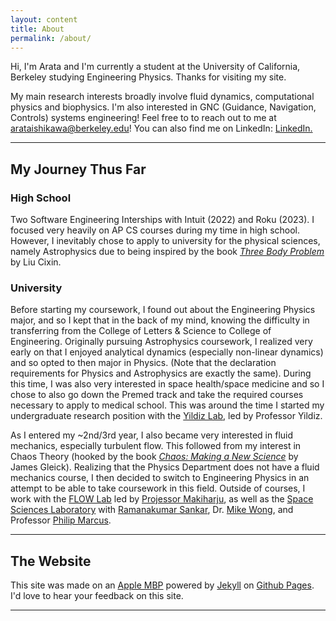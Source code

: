 ```yaml
---
layout: content
title: About
permalink: /about/
---
```

Hi, I'm Arata and I'm currently a student at the University of California, Berkeley studying Engineering Physics. Thanks for visiting my site.

My main research interests broadly involve fluid dynamics, computational physics and biophysics. I'm also interested in GNC (Guidance, Navigation, Controls) systems engineering! Feel free to to reach out to me at arataishikawa@berkeley.edu!
You can also find me on LinkedIn: <a href="https://www.linkedin.com/arataishikawa" data-network="LinkedIn" data-proofer-ignore>LinkedIn.</a>

----
## My Journey Thus Far

### High School
Two Software Engineering Interships with Intuit (2022) and Roku (2023). I focused very heavily on AP CS courses during my time in high school. However, I inevitably chose to apply to university for the physical sciences, namely Astrophysics due to being inspired by the book [*Three Body Problem*](https://en.wikipedia.org/wiki/The_Three-Body_Problem_(novel)) by Liu Cixin.

### University
Before starting my coursework, I found out about the Engineering Physics major, and so I kept that in the back of my mind, knowing the difficulty in transferring from the College of Letters & Science to College of Engineering. Originally pursuing Astrophysics coursework, I realized very early on that I enjoyed analytical dynamics (especially non-linear dynamics) and so opted to then major in Physics. (Note that the declaration requirements for Physics and Astrophysics are exactly the same). During this time, I was also very interested in space health/space medicine and so I chose to also go down the Premed track and take the required courses necessary to apply to medical school. This was around the time I started my undergraduate research position with the [Yildiz Lab](https://www.yildizlab.org/), led by Professor Yildiz.

As I entered my ~2nd/3rd year, I also became very interested in fluid mechanics, especially turbulent flow. This followed from my interest in Chaos Theory (hooked by the book [*Chaos: Making a New Science*](https://en.wikipedia.org/wiki/Chaos:_Making_a_New_Science) by James Gleick). Realizing that the Physics Department does not have a fluid mechanics course, I then decided to switch to Engineering Physics in an attempt to be able to take coursework in this field. Outside of courses, I work with the [FLOW Lab](https://flow.berkeley.edu/) led by [Projessor Makiharju](https://me.berkeley.edu/people/simo-makiharju/), as well as the [Space Sciences Laboratory](https://www.ssl.berkeley.edu/) with [Ramanakumar Sankar](https://ramanakumars.com/), Dr. [Mike Wong](https://research.ssl.berkeley.edu/~mikewong/bio.php), and Professor [Philip Marcus](https://cfd.me.berkeley.edu/people/philip-marcus/).


----


## The Website
This site was made on an [Apple MBP](https://www.apple.com/) powered by [Jekyll](https://jekyllrb.com) on [Github Pages](https://pages.github.com).
I'd love to hear your feedback on this site.

----
<!-- 
## Etcetera

- [Instagram](https://www.instagram.com/) for 📸
- [Facebook](https://www.facebook.com/) for 🕺

-->